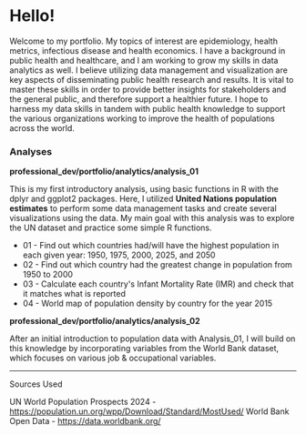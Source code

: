 # Hello!
Welcome to my portfolio. My topics of interest are epidemiology, health metrics, infectious disease and health economics. I have a background in public health and healthcare, and I am working to grow my skills in data analytics as well. I believe utilizing data management and visualization are key aspects of disseminating public health research and results. It is vital to master these skills in order to provide better insights for stakeholders and the general public, and therefore support a healthier future. I hope to harness my data skills in tandem with public health knowledge to support the various organizations working to improve the health of populations across the world.

### Analyses
**professional_dev/portfolio/analytics/analysis_01**

This is my first introductory analysis, using basic functions in R with the dplyr and ggplot2 packages. Here, I utilized **United Nations population estimates** to perform some data management tasks and create several visualizations using the data. My main goal with this analysis was to explore the UN dataset and practice some simple R functions.
 - 01 - Find out which countries had/will have the highest population in each given year: 1950, 1975, 2000, 2025, and 2050
 - 02 - Find out which country had the greatest change in population from 1950 to 2000
 - 03 - Calculate each country's Infant Mortality Rate (IMR) and check that it matches what is reported
 - 04 - World map of population density by country for the year 2015


**professional_dev/portfolio/analytics/analysis_02**

After an initial introduction to population data with Analysis_01, I will build on this knowledge by incorporating variables from the World Bank dataset, which focuses on various job & occupational variables.

-----------------------------------------------------------------------
Sources Used

UN World Population Prospects 2024 - https://population.un.org/wpp/Download/Standard/MostUsed/
World Bank Open Data - https://data.worldbank.org/
